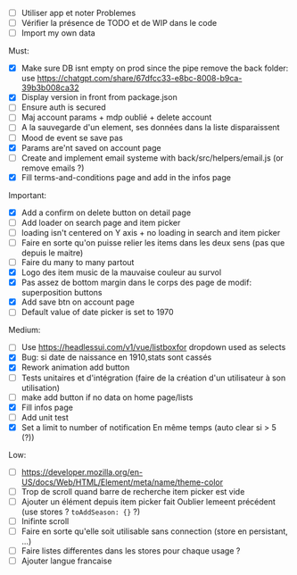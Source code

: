 - [ ] Utiliser app et noter Problemes
- [ ] Vérifier la présence de TODO et de WIP dans le code
- [ ] Import my own data

Must:
- [x] Make sure DB isnt empty on prod since the pipe remove the back folder: use https://chatgpt.com/share/67dfcc33-e8bc-8008-b9ca-39b3b008ca32
- [x] Display version in front from package.json
- [ ] Ensure auth is secured
- [ ] Maj account params + mdp oublié + delete account
- [ ] A la sauvegarde d'un element, ses données dans la liste disparaissent 
- [ ] Mood de event se save pas 
- [x] Params are'nt saved on account page
- [ ] Create and implement email systeme with back/src/helpers/email.js (or remove emails ?)
- [x] Fill terms-and-conditions page and add in the infos page

Important:
- [x] Add a confirm on delete button on detail page 
- [ ] Add loader on search page and item picker
- [ ] loading isn't centered on Y axis + no loading in search and item picker
- [ ] Faire en sorte qu'on puisse relier les items dans les deux sens (pas que depuis le maitre)
- [ ] Faire du many to many partout
- [x] Logo des item music de la mauvaise couleur au survol
- [x] Pas assez de bottom margin dans le corps des page de modif: superposition buttons
- [x] Add save btn on account page
- [ ] Default value of date picker is set to 1970

Medium:
- [ ] Use https://headlessui.com/v1/vue/listboxfor dropdown used as selects
- [x] Bug: si date de naissance en 1910,stats sont cassés
- [x] Rework animation add button
- [ ] Tests unitaires et d'intégration (faire de la création d'un utilisateur à son utilisation)
- [ ] make add button if no data on home page/lists
- [x] Fill infos page
- [ ] Add unit test
- [x] Set a limit to number of notification En même temps (auto clear si > 5 (?)) 

Low:
- [ ] https://developer.mozilla.org/en-US/docs/Web/HTML/Element/meta/name/theme-color
- [ ] Trop de scroll quand barre de recherche item picker est vide
- [ ] Ajouter un élément depuis item picker fait Oublier lemeent précédent (use stores ? `toAddSeason: {}` ?)
- [ ] Inifinte scroll
- [ ] Faire en sorte qu'elle soit utilisable sans connection (store en persistant, ...)
- [ ] Faire listes differentes dans les stores pour chaque usage ?
- [ ] Ajouter langue francaise
